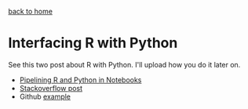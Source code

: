 [back to home](../README.md)

# Interfacing R with Python

See this two post about R with Python. I'll upload how you do it later on.

- [Pipelining R and Python in Notebooks](http://www.r-bloggers.com/pipelining-r-and-python-in-notebooks/)
- [Stackoverflow post](http://stackoverflow.com/questions/24094476/python-pandas-to-r-dataframe)
- Github [example](https://github.com/michhar/rpy2_sample_notebooks)
